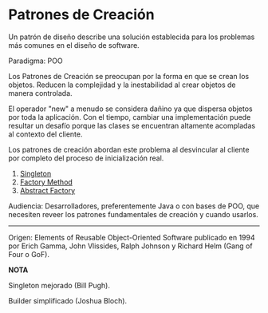 # Patrones de Creación
Un patrón de diseño describe una solución establecida para los problemas más comunes en el diseño de software. 

Paradigma: POO

Los Patrones de Creación se preocupan por la forma en que se crean los objetos. Reducen la complejidad y la inestabilidad al crear objetos de manera controlada.

El operador "new" a menudo se considera dañino ya que dispersa objetos por toda la aplicación. Con el tiempo, cambiar una implementación puede resultar un desafío porque las clases se encuentran altamente acompladas al contexto del cliente.

Los patrones de creación abordan este problema al desvincular al cliente por completo del proceso de inicialización real.

1. [Singleton](https://github.com/paguerre3/creational-patterns/tree/main/cp-samples/src/cp/samples/singleton)
2. [Factory Method](https://github.com/paguerre3/creational-patterns/tree/main/cp-samples/src/cp/samples/factories/factory_method)
3. [Abstract Factory](https://github.com/paguerre3/creational-patterns/tree/main/cp-samples/src/cp/samples/factories/abstract_factory)

Audiencia: Desarrolladores, preferentemente Java o con bases de POO, que necesiten reveer los patrones fundamentales de creación y cuando usarlos.



---
Origen: Elements of Reusable Object-Oriented Software publicado en 1994 por Erich Gamma, John Vlissides, Ralph Johnson y Richard Helm (Gang of Four o GoF).

**NOTA**

Singleton mejorado (Bill Pugh).

Builder simplificado (Joshua Bloch).